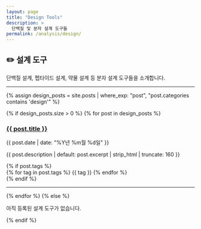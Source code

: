 ```yaml
---
layout: page
title: "Design Tools"
description: >
  단백질 및 분자 설계 도구들
permalink: /analysis/design/
---
```


## ✏️ 설계 도구

단백질 설계, 펩타이드 설계, 약물 설계 등 분자 설계 도구들을 소개합니다.

---

{% assign design_posts = site.posts | where_exp: "post", "post.categories contains 'design'" %}

{% if design_posts.size > 0 %}
{% for post in design_posts %}
<article class="post-card">
  <h3><a href="{{ post.url | relative_url }}">{{ post.title }}</a></h3>
  <p class="post-date">{{ post.date | date: "%Y년 %m월 %d일" }}</p>
  <p>{{ post.description | default: post.excerpt | strip_html | truncate: 160 }}</p>
  {% if post.tags %}
  <div class="tags">
    {% for tag in post.tags %}
      <span class="tag">{{ tag }}</span>
    {% endfor %}
  </div>
  {% endif %}
</article>
<hr/>
{% endfor %}
{% else %}
  <p class="message">아직 등록된 설계 도구가 없습니다.</p>
{% endif %}